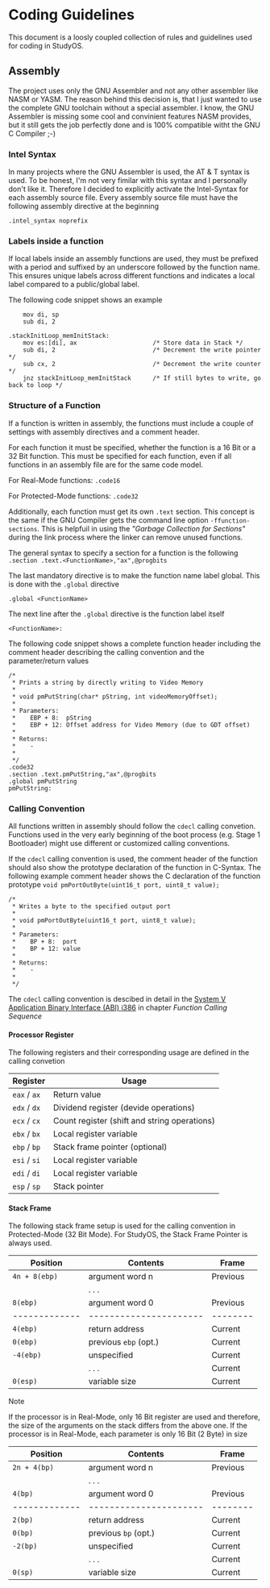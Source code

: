 # Coding Guidelines
This document is a loosly coupled collection of rules and guidelines used for coding in StudyOS.

## Assembly
The project uses only the GNU Assembler and not any other assembler like NASM or YASM. The reason behind this decision is, that I just wanted to use the complete GNU toolchain without a special assembler. I know, the GNU Assembler is missing some cool and convinient features NASM provides, but it still gets the job perfectly done and is 100% compatible witht the GNU C Compiler ;-)

### Intel Syntax
In many projects where the GNU Assembler is used, the AT & T syntax is used. To be honest, I'm not very fimilar with this syntax and I personally don't like it. Therefore I decided to explicitly activate the Intel-Syntax for each assembly source file. Every assembly source file must have the following assembly directive at the beginning

`.intel_syntax noprefix`

### Labels inside a function
If local labels inside an assembly functions are used, they must be prefixed with a period and suffixed by an underscore followed by the function name. This ensures unique labels across different functions and indicates a local label compared to a public/global label.

The following code snippet shows an example

```
    mov di, sp
    sub di, 2

.stackInitLoop_memInitStack:
    mov es:[di], ax                     /* Store data in Stack */
    sub di, 2                           /* Decrement the write pointer */
    sub cx, 2                           /* Decrement the write counter */
    jnz stackInitLoop_memInitStack      /* If still bytes to write, go back to loop */

```

### Structure of a Function
If a function is written in assembly, the functions must include a couple of settings with assembly directives and a comment header.

For each function it must be specified, whether the function is a 16 Bit or a 32 Bit function. This must be specified for each function, even if all functions in an assembly file are for the same code model.

For Real-Mode functions:
`.code16`

For Protected-Mode functions:
`.code32`

Additionally, each function must get its own `.text` section. This concept is the same if the GNU Compiler gets the command line option `-ffunction-sections`. This is helpfuil in using the _"Garbage Collection for Sections"_ during the link process where the linker can remove unused functions.

The general syntax to specify a section for a function is the following
`.section .text.<FunctionName>,"ax",@progbits`

The last mandatory directive is to make the function name label global. This is done with the `.global` directive

`.global <FunctionName>`

The next line after the `.global` directive is the function label itself

`<FunctionName>:`

The following code snippet shows a complete function header including the comment header describing the calling convention and the parameter/return values

```
/*
 * Prints a string by directly writing to Video Memory
 *
 * void pmPutString(char* pString, int videoMemoryOffset);
 *
 * Parameters:
 *    EBP + 8:  pString
 *    EBP + 12: Offset address for Video Memory (due to GDT offset)
 *
 * Returns:
 *    -
 *
 */
.code32
.section .text.pmPutString,"ax",@progbits
.global pmPutString
pmPutString:
```

### Calling Convention
All functions written in assembly should follow the `cdecl` calling convetion. Functions used in the very early beginning of the boot process (e.g. Stage 1 Bootloader) might use different or customized calling conventions.

If the `cdecl` calling convention is used, the comment header of the function should also show the prototype declaration of the function in C-Syntax. The following example comment header shows the C declaration of the function prototype `void pmPortOutByte(uint16_t port, uint8_t value);`

```
/*
 * Writes a byte to the specified output port
 *
 * void pmPortOutByte(uint16_t port, uint8_t value);
 *
 * Parameters:
 *    BP + 8:  port
 *    BP + 12: value
 *
 * Returns:
 *    -
 *
 */
```

The `cdecl` calling convention is descibed in detail in the [System V Application Binary Interface (ABI) i386](https://www.sco.com/developers/devspecs/abi386-4.pdf) in chapter _Function Calling Sequence_

#### Processor Register
The following registers and their corresponding usage are defined in the calling convetion

| Register       | Usage                                        |
| -------------- | -------------------------------------------- |
| `eax` / `ax`   | Return value                                 |
| `edx` / `dx`   | Dividend register (devide operations)        |
| `ecx` / `cx`   | Count register (shift and string operations) |
| `ebx` / `bx`   | Local register variable                      |
| `ebp` / `bp`   | Stack frame pointer (optional)               |
| `esi` / `si`   | Local register variable                      |
| `edi` / `di`   | Local register variable                      |
| `esp` / `sp`   | Stack pointer                                |

#### Stack Frame
The following stack frame setup is used for the calling convention in Protected-Mode (32 Bit Mode). For StudyOS, the Stack Frame Pointer is always used.

| Position      | Contents               | Frame    |
| ------------- | ---------------------- | -------- |
| `4n + 8(ebp)` | argument word n        | Previous |
|               | . . .                  |          |
| `8(ebp)`      | argument word 0        | Previous |
| ------------- | ---------------------- | -------- |
| `4(ebp)`      | return address         | Current  |
| `0(ebp)`      | previous `ebp` (opt.)  | Current  |
| `-4(ebp)`     | unspecified            | Current  |
|               | . . .                  | Current  |
| `0(esp)`      | variable size          | Current  |

> [!NOTE]
> If the processor is in Real-Mode, only 16 Bit register are used and therefore, the size of the arguments on the stack differs from the above one. If the processor is in Real-Mode, each parameter is only 16 Bit (2 Byte) in size

| Position      | Contents               | Frame    |
| ------------- | ---------------------- | -------- |
| `2n + 4(bp)`  | argument word n        | Previous |
|               | . . .                  |          |
| `4(bp)`       | argument word 0        | Previous |
| ------------- | ---------------------- | -------- |
| `2(bp)`       | return address         | Current  |
| `0(bp)`       | previous `bp` (opt.)   | Current  |
| `-2(bp)`      | unspecified            | Current  |
|               | . . .                  | Current  |
| `0(sp)`       | variable size          | Current  |